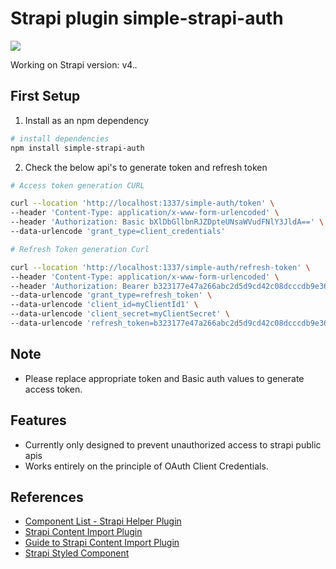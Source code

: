 # Strapi plugin simple-strapi-auth

![](https://github.com/pdalvi1893/simple-auth)

Working on Strapi version: v4.*.*

## First Setup

1. Install as an npm dependency

```bash
# install dependencies
npm install simple-strapi-auth

```

2. Check the below api's to generate token and refresh token

```bash
# Access token generation CURL

curl --location 'http://localhost:1337/simple-auth/token' \
--header 'Content-Type: application/x-www-form-urlencoded' \
--header 'Authorization: Basic bXlDbGllbnRJZDpteUNsaWVudFNlY3JldA==' \
--data-urlencode 'grant_type=client_credentials'

# Refresh Token generation Curl

curl --location 'http://localhost:1337/simple-auth/refresh-token' \
--header 'Content-Type: application/x-www-form-urlencoded' \
--header 'Authorization: Bearer b323177e47a266abc2d5d9cd42c08dcccdb9e365' \
--data-urlencode 'grant_type=refresh_token' \
--data-urlencode 'client_id=myClientId1' \
--data-urlencode 'client_secret=myClientSecret' \
--data-urlencode 'refresh_token=b323177e47a266abc2d5d9cd42c08dcccdb9e365'

```

## Note

- Please replace appropriate token and Basic auth values to generate access token.

## Features

- Currently only designed to prevent unauthorized access to strapi public apis
- Works entirely on the principle of OAuth Client Credentials.

## References

- [Component List - Strapi Helper Plugin](https://github.com/strapi/strapi/tree/master/packages/strapi-helper-plugin/lib/src/components)
- [Strapi Content Import Plugin](https://github.com/strapi/community-content/tree/master/tutorials/code/import-content-plugin-tutorial/plugins/import-content)
- [Guide to Strapi Content Import Plugin](https://strapi.io/blog/how-to-create-an-import-content-plugin-part-1-4?redirectPage=3)
- [Strapi Styled Component](https://design-system-git-develop-strapijs.vercel.app/)
